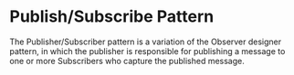﻿# Publish/Subscribe Pattern

The Publisher/Subscriber pattern is a variation of the Observer designer pattern, in which the publisher is responsible for publishing a message to one or more Subscribers who capture the published message.